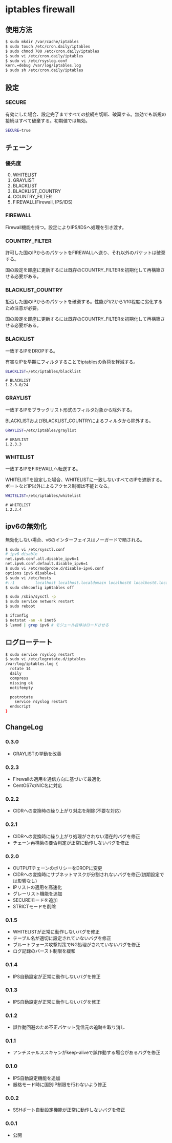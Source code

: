 # iptables firewall

## 使用方法

```sh
$ sudo mkdir /var/cache/iptables
$ sudo touch /etc/cron.daily/iptables
$ sudo chmod 700 /etc/cron.daily/iptables
$ sudo vi /etc/cron.daily/iptables
$ sudo vi /etc/rsyslog.conf
kern.=debug /var/log/iptables.log
$ sudo sh /etc/cron.daily/iptables
```

## 設定

### SECURE
有効にした場合、設定完了まですべての接続を切断、破棄する。無効でも新規の接続はすべて破棄する。初期値では無効。

```sh
SECURE=true
```

## チェーン

### 優先度

0. WHITELIST
0. GRAYLIST
0. BLACKLIST
0. BLACKLIST_COUNTRY
0. COUNTRY_FILTER
0. FIREWALL(Firewall, IPS/IDS)

### FIREWALL
Firewall機能を持つ。設定によりIPS/IDSへ処理を引き渡す。

### COUNTRY_FILTER
許可した国のIPからのパケットをFIREWALLへ送り、それ以外のパケットは破棄する。

国の設定を即座に更新するには既存のCOUNTRY_FILTERを初期化して再構築させる必要がある。

### BLACKLIST_COUNTRY
拒否した国のIPからのパケットを破棄する。性能が1/2から1/10程度に劣化するため注意が必要。

国の設定を即座に更新するには既存のCOUNTRY_FILTERを初期化して再構築させる必要がある。

### BLACKLIST
一致するIPをDROPする。

有害なIPを早期にフィルタすることでiptablesの負荷を軽減する。

```sh
BLACKLIST=/etc/iptables/blacklist
```

```
# BLACKLIST
1.2.3.0/24
```

### GRAYLIST
一致するIPをブラックリスト形式のフィルタ対象から除外する。

BLACKLISTおよびBLACKLIST_COUNTRYによるフィルタから除外する。

```sh
GRAYLIST=/etc/iptables/graylist
```

```
# GRAYLIST
1.2.3.3
```

### WHITELIST
一致するIPをFIREWALLへ転送する。

WHITELISTを設定した場合、WHITELISTに一致しないすべてのIPを遮断する。ポートなどIP以外によるアクセス制御は不能となる。

```sh
WHITELIST=/etc/iptables/whitelist
```

```
# WHITELIST
1.2.3.4
```

## ipv6の無効化
無効化しない場合、v6のインターフェイスはノーガードで晒される。

```sh
$ sudo vi /etc/sysctl.conf
# ipv6 disable
net.ipv6.conf.all.disable_ipv6=1
net.ipv6.conf.default.disable_ipv6=1
$ sudo vi /etc/modprobe.d/disable-ipv6.conf
options ipv6 disable=1
$ sudo vi /etc/hosts
#::1         localhost localhost.localdomain localhost6 localhost6.localdomain6
$ sudo chkconfig ip6tables off

$ sudo /sbin/sysctl -p
$ sudo service network restart
$ sudo reboot

$ ifconfig
$ netstat -an -A inet6
$ lsmod | grep ipv6 # モジュール自体はロードさせる
```

## ログローテート

```sh
$ sudo service rsyslog restart
$ sudo vi /etc/logrotate.d/iptables
/var/log/iptables.log {
  rotate 14
  daily
  compress
  missing ok
  notifempty

  postrotate
    service rsyslog restart
  endscript
}
```

## ChangeLog

### 0.3.0

* GRAYLISTの挙動を改善

### 0.2.3

* Firewallの適用を通信方向に基づいて最適化
* CentOS7のNIC名に対応

### 0.2.2

* CIDRへの変換時の繰り上がり対応を削除(不要な対応)

### 0.2.1

* CIDRへの変換時に繰り上がり処理がされない潜在的バグを修正
* チェーン再構築の要否判定が正常に動作しないバグを修正

### 0.2.0

* OUTPUTチェーンのポリシーをDROPに変更
* CIDRへの変換時にサブネットマスクが分割されないバグを修正(初期設定では影響なし)
* IPリストの適用を高速化
* グレーリスト機能を追加
* SECUREモードを追加
* STRICTモードを削除

### 0.1.5

* WHITELISTが正常に動作しないバグを修正
* テーブル名が適切に設定されていないバグを修正
* ブルートフォース攻撃対策でNG処理がされていないバグを修正
* ログ記録のバースト制限を緩和

### 0.1.4

* IPS自動設定が正常に動作しないバグを修正

### 0.1.3

* IPS自動設定が正常に動作しないバグを修正

### 0.1.2

* 誤作動回避のため不正パケット発信元の追跡を取り消し

### 0.1.1

* アンチステルススキャンがkeep-aliveで誤作動する場合があるバグを修正

### 0.1.0

* IPS自動設定機能を追加
* 厳格モード時に国別IP制限を行わないよう修正

### 0.0.2

* SSHポート自動設定機能が正常に動作しないバグを修正

### 0.0.1

* 公開
